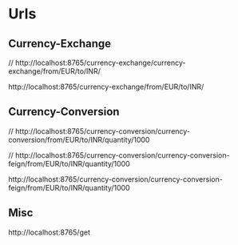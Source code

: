 # Urls

## Currency-Exchange
// http://localhost:8765/currency-exchange/currency-exchange/from/EUR/to/INR/

http://localhost:8765/currency-exchange/from/EUR/to/INR/

## Currency-Conversion
// http://localhost:8765/currency-conversion/currency-conversion/from/EUR/to/INR/quantity/1000

// http://localhost:8765/currency-conversion/currency-conversion-feign/from/EUR/to/INR/quantity/1000

http://localhost:8765/currency-conversion/currency-conversion-feign/from/EUR/to/INR/quantity/1000

## Misc
http://localhost:8765/get
